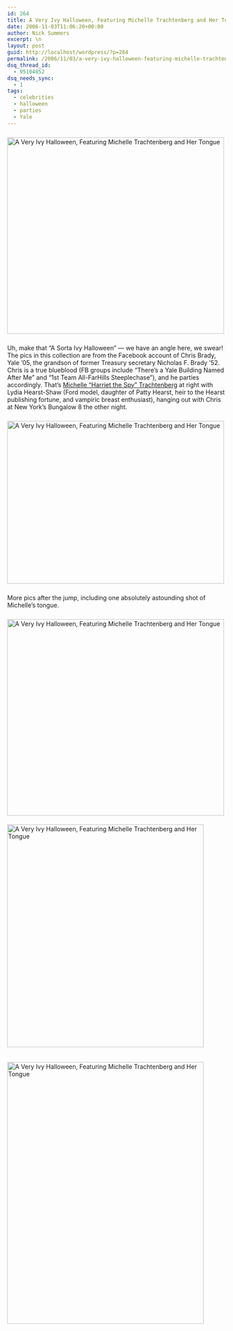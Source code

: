 ```yaml
---
id: 264
title: A Very Ivy Halloween, Featuring Michelle Trachtenberg and Her Tongue
date: 2006-11-03T11:06:20+00:00
author: Nick Summers
excerpt: \n
layout: post
guid: http://localhost/wordpress/?p=264
permalink: /2006/11/03/a-very-ivy-halloween-featuring-michelle-trachtenberg-and-her-tongue/
dsq_thread_id:
  - 95104852
dsq_needs_sync:
  - 1
tags:
  - celebrities
  - halloween
  - parties
  - Yale
---
```

<img width="500" vspace="10" hspace="0" height="453" border="0" src="http://www.ivygateblog.com/wp-content/uploads/2006/11/bradybite.jpg" alt="A Very Ivy Halloween, Featuring Michelle Trachtenberg and Her Tongue" />

Uh, make that &#8220;A Sorta Ivy Halloween&#8221; &#8212; we have an angle here, we swear! The pics in this collection are from the Facebook account of Chris Brady, Yale &#8217;05, the grandson of former Treasury secretary Nicholas F. Brady &#8217;52. Chris is a true blueblood (FB groups include &#8220;There&#8217;s a Yale Building Named After Me&#8221; and &#8220;1st Team All-FarHills Steeplechase&#8221;), and he parties accordingly. That&#8217;s [Michelle &#8220;Harriet the Spy&#8221; Trachtenberg](http://www.imdb.com/name/nm0005502/) at right with Lydia Hearst-Shaw (Ford model, daughter of Patty Hearst, heir to the Hearst publishing fortune, and vampiric breast enthusiast), hanging out with Chris at New York&#8217;s Bungalow 8 the other night.

<img width="500" vspace="10" hspace="0" height="375" border="0" src="http://www.ivygateblog.com/wp-content/uploads/2006/11/bradycigarette.jpg" alt="A Very Ivy Halloween, Featuring Michelle Trachtenberg and Her Tongue" />

More pics after the jump, including one absolutely astounding shot of Michelle&#8217;s tongue.

<!--more-->

<img width="500" vspace="10" hspace="0" height="453" border="0" src="http://www.ivygateblog.com/wp-content/uploads/2006/11/bradytongues.jpg" alt="A Very Ivy Halloween, Featuring Michelle Trachtenberg and Her Tongue" />

<img width="453" vspace="10" hspace="0" height="514" border="0" src="http://www.ivygateblog.com/wp-content/uploads/2006/11/bradywings.jpg" alt="A Very Ivy Halloween, Featuring Michelle Trachtenberg and Her Tongue" />

<img width="453" vspace="10" hspace="0" height="604" border="0" src="http://www.ivygateblog.com/wp-content/uploads/2006/11/bradydogs.jpg" alt="A Very Ivy Halloween, Featuring Michelle Trachtenberg and Her Tongue" />&nbsp;